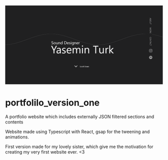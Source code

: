 ![alt text](https://github.com/RecursiveVoid/portfolilo_version_one/blob/main/website-representative-picture-material.png?raw=true)

# portfolilo_version_one
A portfolio website which includes externally JSON filtered sections and contents

Website made using Typescript with React, gsap for the tweening and animations.

First version made for my lovely sister, which give me the motivation for creating my very first website ever. <3
